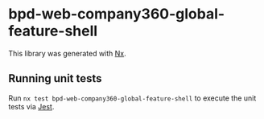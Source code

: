 # bpd-web-company360-global-feature-shell

This library was generated with [Nx](https://nx.dev).

## Running unit tests

Run `nx test bpd-web-company360-global-feature-shell` to execute the unit tests via [Jest](https://jestjs.io).
